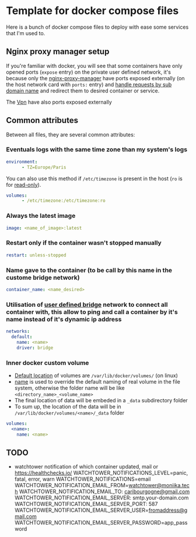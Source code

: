 # Template for docker compose files

Here is a bunch of docker compose files to deploy with ease some services that I'm used to.

## Nginx proxy manager setup

If you're familiar with docker, you will see that some containers have only opened ports (`expose` entry) on the private user defined network, it's because only the [nginx-proxy-manager](https://github.com/NginxProxyManager/nginx-proxy-manager/tree/master)   have ports exposed externally (on the host network card with `ports:` entry) and [handle requests by sub domain name](https://en.wikipedia.org/wiki/Reverse_proxy) and redirect them to desired container or service.

The [Vpn](https://www.wireguard.com/) have also ports exposed externally

## Common attributes

Between all files, they are several common attributes:

### Eventuals logs with the same time zone than my system's logs

```yaml
environment:
      - TZ=Europe/Paris
```

You can also use this method if `/etc/timezone` is present in the host (`ro` is for [read-only](https://docs.docker.com/storage/volumes/#use-a-read-only-volume)).

```yaml
volumes:
      - /etc/timezone:/etc/timezone:ro
```

### Always the latest image

```yaml
image: <name_of_image>:latest
```

### Restart only if the container wasn't stopped manually

```yaml
restart: unless-stopped
```

### Name gave to the container (to be call by this name in the custome bridge network)

```yaml
container_name: <name_desired>
```

### Utilisation of [user defined bridge](https://docs.docker.com/network/bridge/#differences-between-user-defined-bridges-and-the-default-bridge) network to connect all container with, this allow to ping and call a container by it's name instead of it's dynamic ip address

```yaml
networks:
  default:
    name: <name>
    driver: bridge
```

### Inner docker custom volume

- [Default location](https://docs.docker.com/storage/#choose-the-right-type-of-mount) of volumes are `/var/lib/docker/volumes/` (on linux)
- [name](https://docs.docker.com/compose/compose-file/compose-file-v3/#name) is used to override the default naming of real volume in the file system, otherwise the folder name will be like `<directory_name>_<volume_name>`
- The final location of data will be embeded in a `_data` subdirectory folder
- To sum up, the location of the data will be in `/var/lib/docker/volumes/<name>/_data` folder

```yaml
volumes:
  <name>: 
    name: <name>
```

## TODO

- watchtower notification of which container updated, mail or <https://healthchecks.io/>
WATCHTOWER_NOTIFICATIONS_LEVEL=panic, fatal, error, warn
WATCHTOWER_NOTIFICATIONS=email
WATCHTOWER_NOTIFICATION_EMAIL_FROM=watchtower@moniika.tech
WATCHTOWER_NOTIFICATION_EMAIL_TO: caribourgogne@gmail.com
WATCHTOWER_NOTIFICATION_EMAIL_SERVER: smtp.your-domain.com
WATCHTOWER_NOTIFICATION_EMAIL_SERVER_PORT: 587
WATCHTOWER_NOTIFICATION_EMAIL_SERVER_USER=fromaddress@gmail.com
WATCHTOWER_NOTIFICATION_EMAIL_SERVER_PASSWORD=app_password
